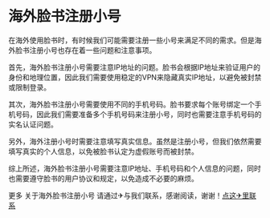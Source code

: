 # 海外脸书注册小号

在海外使用脸书时，有时候我们可能需要注册一些小号来满足不同的需求。但是海外脸书注册小号也存在着一些问题和注意事项。

首先，海外脸书注册小号需要注意IP地址的问题。脸书会根据IP地址来验证用户的身份和地理位置，因此我们需要使用稳定的VPN来隐藏真实IP地址，以避免被封禁或限制登录。

其次，海外脸书注册小号需要使用不同的手机号码。脸书要求每个账号绑定一个手机号码，因此我们需要准备多个手机号码来注册小号，同时也需要注意手机号码的实名认证问题。

另外，海外注册小号时需要注意填写真实信息。虽然是注册小号，但我们依然需要填写真实的个人信息，以免被脸书认定为虚假账号而被封禁。

综上所述，海外脸书注册小号需要注意IP地址、手机号码和个人信息的问题，同时也需要遵守脸书的用户协议和规定，以免造成不必要的麻烦。

更多 关于海外脸书注册小号 请通过✈与我们联系，感谢阅读，谢谢！[点这✈里联系](https://www.k02.cc)